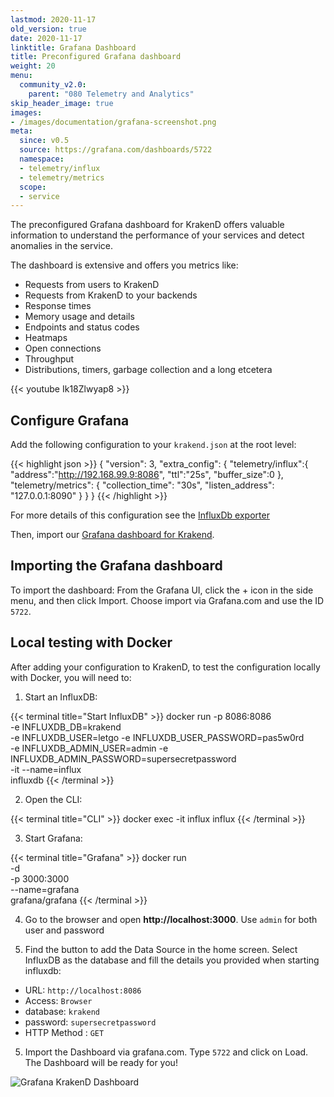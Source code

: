 ```yaml
---
lastmod: 2020-11-17
old_version: true
date: 2020-11-17
linktitle: Grafana Dashboard
title: Preconfigured Grafana dashboard
weight: 20
menu:
  community_v2.0:
    parent: "080 Telemetry and Analytics"
skip_header_image: true
images:
- /images/documentation/grafana-screenshot.png
meta:
  since: v0.5
  source: https://grafana.com/dashboards/5722
  namespace:
  - telemetry/influx
  - telemetry/metrics
  scope:
  - service
---
```


The preconfigured Grafana dashboard for KrakenD offers valuable information to understand the performance of your services and detect anomalies in the service.

The dashboard is extensive and offers you metrics like:

- Requests from users to KrakenD
- Requests from KrakenD to your backends
- Response times
- Memory usage and details
- Endpoints and status codes
- Heatmaps
- Open connections
- Throughput
- Distributions, timers, garbage collection and a long etcetera

{{< youtube Ik18Zlwyap8 >}}


## Configure Grafana
Add the following configuration to your `krakend.json` at the root level:

{{< highlight json >}}
{
  "version": 3,
  "extra_config": {
    "telemetry/influx":{
        "address":"http://192.168.99.9:8086",
        "ttl":"25s",
        "buffer_size":0
    },
    "telemetry/metrics": {
      "collection_time": "30s",
      "listen_address": "127.0.0.1:8090"
    }
  }
}
{{< /highlight >}}

For more details of this configuration see the [InfluxDb exporter](/docs/v2.0/telemetry/influxdb/)

Then, import our [Grafana dashboard for Krakend](https://grafana.com/dashboards/5722).

## Importing the Grafana dashboard
To import the dashboard: From the Grafana UI, click the + icon in the side menu, and then click Import. Choose import via Grafana.com and use the ID `5722`.

## Local testing with Docker
After adding your configuration to KrakenD, to test the configuration locally with Docker, you will need to:

1) Start an InfluxDB:

{{< terminal title="Start InfluxDB" >}}
docker run -p 8086:8086 \
	  -e INFLUXDB_DB=krakend \
	  -e INFLUXDB_USER=letgo -e INFLUXDB_USER_PASSWORD=pas5w0rd \
	  -e INFLUXDB_ADMIN_USER=admin -e INFLUXDB_ADMIN_PASSWORD=supersecretpassword \
	  -it --name=influx \
	  influxdb
{{< /terminal >}}

2) Open the CLI:

{{< terminal title="CLI" >}}
docker exec -it influx influx
{{< /terminal >}}

3) Start Grafana:

{{< terminal title="Grafana" >}}
docker run \
  -d \
  -p 3000:3000 \
  --name=grafana \
  grafana/grafana
{{< /terminal >}}

4) Go to the browser and open **http://localhost:3000**. Use `admin` for both user and password

5) Find the button to add the Data Source in the home screen. Select InfluxDB as the database and fill the details you provided when starting influxdb:

- URL: `http://localhost:8086`
- Access: `Browser`
- database: `krakend`
- password: `supersecretpassword`
- HTTP Method : `GET`

5) Import the Dashboard via grafana.com. Type `5722` and click on Load. The Dashboard will be ready for you!

![Grafana KrakenD Dashboard](/images/documentation/grafana-screenshot.png)
